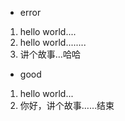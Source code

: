  - error

1. hello world....
2. hello world........
3. 讲个故事…哈哈

 - good

1. hello world...
2. 你好，讲个故事……结束
